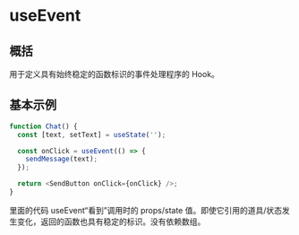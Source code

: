 # useEvent

## 概括

用于定义具有始终稳定的函数标识的事件处理程序的 Hook。

## 基本示例

```javascript
function Chat() {
  const [text, setText] = useState('');

  const onClick = useEvent(() => {
    sendMessage(text);
  });

  return <SendButton onClick={onClick} />;
}
```

里面的代码 useEvent“看到”调用时的 props/state 值。即使它引用的道具/状态发生变化，返回的函数也具有稳定的标识。没有依赖数组。
